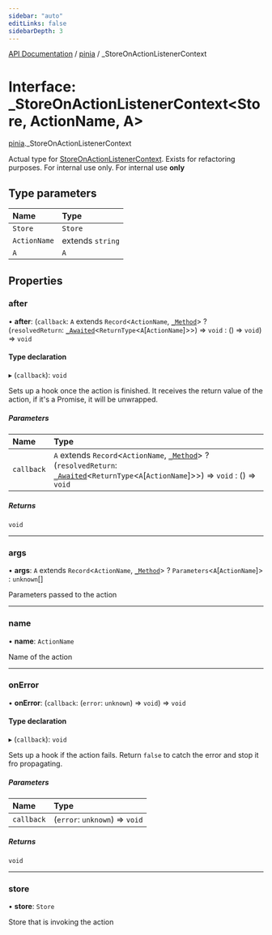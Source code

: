 ```yaml
---
sidebar: "auto"
editLinks: false
sidebarDepth: 3
---
```


[API Documentation](../index.md) / [pinia](../modules/pinia.md) / \_StoreOnActionListenerContext

# Interface: \_StoreOnActionListenerContext<Store, ActionName, A\>

[pinia](../modules/pinia.md)._StoreOnActionListenerContext

Actual type for [StoreOnActionListenerContext](../modules/pinia.md#storeonactionlistenercontext). Exists for refactoring
purposes. For internal use only.
For internal use **only**

## Type parameters

| Name | Type |
| :------ | :------ |
| `Store` | `Store` |
| `ActionName` | extends `string` |
| `A` | `A` |

## Properties

### after

• **after**: (`callback`: `A` extends `Record`<`ActionName`, [`_Method`](../modules/pinia.md#_method)\> ? (`resolvedReturn`: [`_Awaited`](../modules/pinia.md#_awaited)<`ReturnType`<`A`[`ActionName`]\>\>) => `void` : () => `void`) => `void`

#### Type declaration

▸ (`callback`): `void`

Sets up a hook once the action is finished. It receives the return value
of the action, if it's a Promise, it will be unwrapped.

##### Parameters

| Name | Type |
| :------ | :------ |
| `callback` | `A` extends `Record`<`ActionName`, [`_Method`](../modules/pinia.md#_method)\> ? (`resolvedReturn`: [`_Awaited`](../modules/pinia.md#_awaited)<`ReturnType`<`A`[`ActionName`]\>\>) => `void` : () => `void` |

##### Returns

`void`

___

### args

• **args**: `A` extends `Record`<`ActionName`, [`_Method`](../modules/pinia.md#_method)\> ? `Parameters`<`A`[`ActionName`]\> : `unknown`[]

Parameters passed to the action

___

### name

• **name**: `ActionName`

Name of the action

___

### onError

• **onError**: (`callback`: (`error`: `unknown`) => `void`) => `void`

#### Type declaration

▸ (`callback`): `void`

Sets up a hook if the action fails. Return `false` to catch the error and
stop it fro propagating.

##### Parameters

| Name | Type |
| :------ | :------ |
| `callback` | (`error`: `unknown`) => `void` |

##### Returns

`void`

___

### store

• **store**: `Store`

Store that is invoking the action
